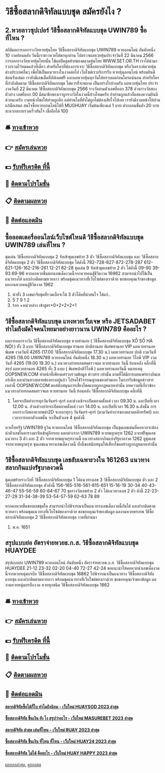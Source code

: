 # วิธีซื้อสลากดิจิทัลแบบชุด สมัครยังไง ?
## 2.หวยลาวซุปเปอร์ วิธีซื้อสลากดิจิทัลแบบชุด UWIN789 ซื้อที่ไหน ?
สถิติผลการออกรางวัลหวยหุ้นไทย วิธีซื้อสลากดิจิทัลแบบชุด UWIN789 หวยออนไลน์ อันดับหนึ่ง 10 งวดย้อนหลัง วันนี้เราชาวหวยได้พาทุกท่าน ไปตรวจผลหวยหุ้นประจำวันที่ 22 มีนาคม 2566 การออกรางวัลหวยหุ้นไทยนั้น ใช้ผลปิดสุดท้ายของตลาดหุ้นไทย WWW.SET.OR.TH เราได้นำมารวบรวมไว้หมดแล้วที่เดี่ยว สำหรับใครที่ต้องการเจาะ วิธีซื้อสลากดิจิทัลแบบชุด หรือวิเคราะห์หวยหุ้นต่างประเทศอื่นๆ
เพื่อใช้เป็นแนวทางในงวดต่อไป เว็บไซต์เราบริการรับ หวยหุ้นออนไลน์ พร้อมยินดีต้อนรับเสมอ เรายังมีเลขเด็ดที่อัปเดตฟรี และผลหวยหุ้นทุกวันให้ทราบผลก่อนใครแน่นอน สำหรับใครที่กำลังติดตาม วิธีซื้อสลากดิจิทัลแบบชุด ไม่ควรที่จะพลาด
เป็นอย่างไรบ้างครับ ผลหวยหุ้นไทย ประจำงวดวันที่ 22 มีนาคม วิธีซื้อสลากดิจิทัลแบบชุด 2566 รางวัลสามตัวเลขที่ออก 378 ส่วนรางวัลสองตัวล่าง เลขที่ออก 00 มีสมาชิกของเราถูกรางวัลในงวดนี้บ้างไหมครับ ถ้าท่านถูกแล้วก็แสดงความยินดีด้วยนะครับ งวดหน้าก็ขอให้ท่านถูกอีก แต่ท่านใดที่ยังไม่ถูกไม่ต้องเสียใจไปเลย เรายังมีงวดหน้าให้ท่านแก้มือเสมอ สนใจซื้อหวยออนไลน์ได้ที่ MUGHUAY เริ่มต้นเพียงแค่ 1 บาท ฝากถอนขั้นต่ำ 20 บาท สะดวกสบายรวดเร็วทันใจ เชื่อถือได้ 100

## 🛎 [ทางเข้าหวย](https://bit.ly/3BG5bNw)
## 👉 [สมัครเล่นหวย](https://bit.ly/3BG5bNw)
## 💵 [รับฟรีเครดิต ที่นี้](https://bit.ly/3C3mvgS)
## 👑 [ติดตามโปรโมชั่น](https://bit.ly/3C3mvgS)
## 📋 [ติดตามผลหวย](https://bit.ly/3C3mvgS)
## 📱 [ติดต่อแอดมิน](https://bit.ly/3C3mvgS)

## ซื้อลอตเตอรี่ออนไลน์เว็บไซต์ไหนดี วิธีซื้อสลากดิจิทัลแบบชุด UWIN789 เล่นที่ไหน ?
ชุดเด่น วิธีซื้อสลากดิจิทัลแบบชุด 2 จับเข้าชุดเลขท้าย 3 ตัว วิธีซื้อสลากดิจิทัลแบบชุด และ วิธีซื้อสลากดิจิทัลแบบชุด 2 ตัว วิธีซื้อสลากดิจิทัลแบบชุด ได้ดังนี้
782-728-827-872-278-287
612-621-126-162-216-261
12-21
82-28
ชุดเด่น 9 จับเข้าชุดเลขท้าย 2 ตัว ได้ดังนี้
09-90
39-93
69-96
หากคอหวยชื่นชอบเลขเด็ดงวดนี้จากหวยคนสู้ชีวิตงวด 16962 สามารถนำไปใช้เป็นแนวทางได้ และฝากติดตามหวยลาว พร้อมชุดแนวทางที่เว็บไซต์ของเราด้วย
ขอขอบคุณเจ้าของข้อมูล
ผลงานหวยคนสู้ชีวิตงวด 1962

1. นำทั้ง 3 เลขมาจับชุดที่รวมเบิ้ลจะได้ 3 ตัวโต๊ดที่น่าสนใจ ได้แก่..
2. 5 7 9 1 2
3. ร้อย +หน่วยล่าง เข้าสูตร+0+2+2+2+1

## วิธีซื้อสลากดิจิทัลแบบชุด แทงหวยเว็บเจษ หรือ JETSADABET ทำไมถึงมัดใจคนไทยมาอย่างยาวนาน UWIN789 คืออะไร ?
ผลการออกรางวัล วิธีซื้อสลากดิจิทัลแบบชุด หวยฮานอย ( วิธีซื้อสลากดิจิทัลแบบชุด XỔ SỐ HÀ NỘI ) ทั้ง 3 แบบ วิธีซื้อสลากดิจิทัลแบบชุด ฮานอย ปกติฮานอย พิเศษฮานอย VIP
ผลหวยฮานอย พิเศษ งวดวันที่ 4265 (17.00 วิธีซื้อสลากดิจิทัลแบบชุด 17.30 น.)
ผลหวยฮานอย ปกติ งวดวันที่ 4265 (18.00 UWIN789 หวยออนไลน์ อันดับหนึ่ง 18.30 น.)
ผลหวยฮานอย วีไอพี VIP งวดวันที่ 4265 (19.00 19.30 น.)
 แนวทางถ่ายทอดสดตรวจผล หวยฮานอย วันนี้ ย้อนหลัง คลิ๊กที่นี่ 
สรุป ผลหวยฮานอย 4265 ทั้ง 3 แบบ ( พิเศษปกติวีไอพี ) ผลหวยฮานอยวันนี้
หมายเหตุ OOPSNEW.COM ทำหน้าที่เพียงแค่รวบรวมข้อมูล ข่าวสาร เท่านั้น ตามที่ได้มีการเผยแพร่ทางอินเตอร์เน็ท และผ่านทางหลายช่องทางอยู่แล้ว โปรดใช้วิจารณญาณของท่านเอง ในการรับข้อมูลข่าวสารเหล่านี้ OOPSNEW.COM ขอสนับสนุนการเสี่ยงโชคแบบถูกกฎหมายเท่านั้น
บทความที่เกี่ยวข้อง
แนวทางถ่ายทอดสดตรวจผล หวยฮานอย วันนี้ ย้อนหลัง วิธีซื้อสลากดิจิทัลแบบชุด คลิ๊กที่นี่
1. โดยจะเปิดทำการทุกวันจันทร์-ศุกร์ และช่วงเช้าจะเปิดตลาดตั้งแต่ เวลา 09.30 น. และปิดที่เวลา 12.00 น. ส่วนช่วงบ่ายจะเปิดตลาดตั้งแต่ เวลา 14.00 น. และปิดที่เวลา 16.30 น.ดังนั้น การออกรางวัลของหวยพม่า2D จะออกทุกๆ วันจันทร์-ศุกร์ (ตามวันทำการของตลาดหลักทรัพย์) และเวลาการออกตัวเลขนั้น จะเป็นตัวเลข 4 ชุดดังนี้

หวยไทยรัฐ UWIN789 ยูวิน หวยออนไลน์ วิธีซื้อสลากดิจิทัลแบบชุด เป็นชุดเลขเด่นที่คอหวยจะต้องนำตัวเลขในตารางมาจับเข้าคู่อีกรอบ แตกต่างจาก UWIN789 หวยพญาครุฑ 1262 แจกฟรีชุดเลขแนวทาง 3 ตัว และ 2 ตัว จากหวยพญาครุฑงวดนี้ แนวทางสลากกินแบ่งรัฐบาลงวด 1262 ดูชุดเลขจากหวยพญาครุฑ ชุดเลขแนวทางเลขเด็ดงวดนี้ ทั้งนี้ขอสนับสนุนให้เสี่ยงโชคอย่างถูกกฎหมายเท่านั้น

## วิธีซื้อสลากดิจิทัลแบบชุด เลขลับเฉพาะวงใน 161263 แนวทางสลากกินแบ่งรัฐบาลงวดนี้
ชุดเลขท้ายรางวัลที่ วิธีซื้อสลากดิจิทัลแบบชุด 1 ได้แนวทางเลข 3 วิธีซื้อสลากดิจิทัลแบบชุด ตัว และ 2 วิธีซื้อสลากดิจิทัลแบบชุด ตัวดังนี้
156-165-516-561-615-651
15-16-19
30-34
40-43-46-47
55-56-59
60-64-67
70
ชุดรางวัลเลขท้าย 2 ตัว ได้แนวทางเลข 2 ตัว ดังนี้
22-23-27-29
31-34-38-39
53-54-57-59
62-63
78
89

หากคอหวยชื่นชอบเลขชุดใด สามารถนำไปพิจารณาเป็นแนวทางเลขเด็ดงวดนี้กันได้ และฝากติดตามหวยลาว พร้อมชุดแนวทางที่เว็บไซต์ของเราด้วย
ขอขอบคุณเจ้าของข้อมูล
ผลงานหวยพรเทพ วิธีซื้อสลากดิจิทัลแบบชุด 2 วิธีซื้อสลากดิจิทัลแบบชุด งวดที่ผ่านมา
1. พ.ค. 1651

## สรุปแบบย่อ อัตราจ่ายหวยธ.ก.ส. วิธีซื้อสลากดิจิทัลแบบชุด HUAYDEE
สรุปแบบย่อ UWIN789 หวยออนไลน์ อันดับหนึ่ง อัตราจ่ายหวยธ.ก.ส. วิธีซื้อสลากดิจิทัลแบบชุด HUAYDEE 21-12
23-32
02-20
04-40
72-27
42-24
ขอแนะนำให้คอหวยนำเลขเด็ดงวดนี้จากหวยหนุ่มบรบือ วิธีซื้อสลากดิจิทัลแบบชุด 16862 ไปพิจารณาเป็นแนวทาง วิธีซื้อสลากดิจิทัลแบบชุด และฝากติดตามหวยลาว พร้อมชุดแนวทางที่เว็บไซต์ของเราด้วย
ขอขอบคุณเจ้าของข้อมูล
ผลงานหวยหนุ่มบรบืองวด หวยทุกชนิด วิธีซื้อสลากดิจิทัลแบบชุด 1862


## 🛎 [ทางเข้าหวย](https://bit.ly/3BG5bNw)
## 👉 [สมัครเล่นหวย](https://bit.ly/3BG5bNw)
## 💵 [รับฟรีเครดิต ที่นี้](https://bit.ly/3C3mvgS)
## 👑 [ติดตามโปรโมชั่น](https://bit.ly/3C3mvgS)
## 📋 [ติดตามผลหวย](https://bit.ly/3C3mvgS)
## 📱 [ติดต่อแอดมิน](https://bit.ly/3C3mvgS)

#### [สลากดิจิทัลซื้อได้กี่ใบ ทำไมถึงนิยม - เว็บใหม่ HUAYSOD 2023 ล่าสุด](https://atom.io/themes/สลากดิจิทัลซื้อได้กี่ใบ%20ทำไมถึงนิยม%20-%20เว็บใหม่%20huaysod%202023%20ล่าสุด)
#### [ซื้อสลากดิจิทัล ขึ้นเงิน ยัง ไง สรุปว่าอะไร - เว็บใหม่ MASUREBET 2023 ล่าสุด](https://atom.io/themes/ซื้อสลากดิจิทัล%20ขึ้นเงิน%20ยัง%20ไง%20สรุปว่าอะไร%20-%20เว็บใหม่%20masurebet%202023%20ล่าสุด)
#### [สลากดิจิทัล ล่าสุด เล่นที่ไหน - เว็บใหม่ RUAY 2023 ล่าสุด](https://atom.io/themes/สลากดิจิทัล%20ล่าสุด%20เล่นที่ไหน%20-%20เว็บใหม่%20ruay%202023%20ล่าสุด)
#### [ซื้อสลากดิจิทัล ขึ้นเงิน ที่ไหน ที่ไหน - เว็บใหม่ HUAY24 2023 ล่าสุด](https://atom.io/themes/ซื้อสลากดิจิทัล%20ขึ้นเงิน%20ที่ไหน%20ที่ไหน%20-%20เว็บใหม่%20huay24%202023%20ล่าสุด)
#### [ซื้อสลากดิจิทัล ไม่ได้ คืออะไร - เว็บใหม่ HUAY HAPPY 2023 ล่าสุด](https://atom.io/themes/ซื้อสลากดิจิทัล%20ไม่ได้%20คืออะไร%20-%20เว็บใหม่%20huay%20happy%202023%20ล่าสุด)

[ผลบอลล่าสุด](https://siamsport.tv "ผลบอลล่าสุด"), [ดูบอลสด](https://siamsport.tv/ดูบอลสด "ดูบอลสด")